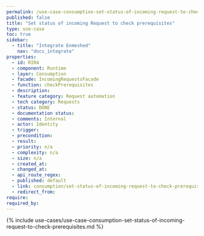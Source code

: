 ```yaml
---
permalink: /use-case-consumption-set-status-of-incoming-request-to-check-prerequisites
published: false
title: "Set status of incoming Request to check prerequisites"
type: use-case
toc: true
sidebar:
  - title: "Integrate Enmeshed"
    nav: "docs_integrate"
properties:
  - id: RIR4
  - component: Runtime
  - layer: Consumption
  - facade: IncomingRequestsFacade
  - function: checkPrerequisites
  - description:
  - feature category: Request automation
  - tech category: Requests
  - status: DONE
  - documentation status:
  - comments: Internal
  - actor: Identity
  - trigger:
  - precondition:
  - result:
  - priority: n/a
  - complexity: n/a
  - size: n/a
  - created_at:
  - changed_at:
  - api_route_regex:
  - published: default
  - link: consumption/set-status-of-incoming-request-to-check-prerequisites
  - redirect_from:
require:
required_by:
---
```


{% include use-cases/use-case-consumption-set-status-of-incoming-request-to-check-prerequisites.md %}
